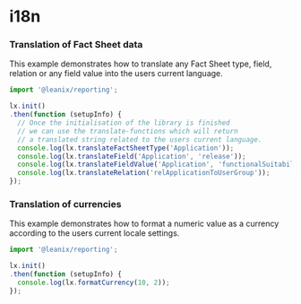 # i18n

### Translation of Fact Sheet data
This example demonstrates how to translate any Fact Sheet type, field, relation or any field value into the users current language.

```js
import '@leanix/reporting';

lx.init()
.then(function (setupInfo) {
  // Once the initialisation of the library is finished
  // we can use the translate-functions which will return
  // a translated string related to the users current language.
  console.log(lx.translateFactSheetType('Application'));
  console.log(lx.translateField('Application', 'release'));
  console.log(lx.translateFieldValue('Application', 'functionalSuitability', 'perfect'));
  console.log(lx.translateRelation('relApplicationToUserGroup'));
});
```

### Translation of currencies
This example demonstrates how to format a numeric value as a currency according to the users current locale settings.

```js
import '@leanix/reporting';

lx.init()
.then(function (setupInfo) {
  console.log(lx.formatCurrency(10, 2));
});
```